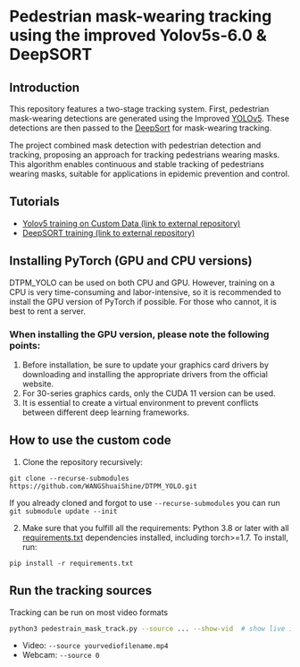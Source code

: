 # Pedestrian mask-wearing tracking using the improved Yolov5s-6.0 & DeepSORT

## Introduction

This repository features a two-stage tracking system. First, pedestrian mask-wearing detections are generated using the Improved [YOLOv5](https://github.com/ultralytics/yolov5). These detections are then passed to the [DeepSort](https://github.com/ZQPei/deep_sort_pytorch)  for mask-wearing tracking.

The project combined mask detection with pedestrian detection and tracking, proposing an approach for tracking pedestrians wearing masks. This algorithm enables continuous and stable tracking of pedestrians wearing masks, suitable for applications in epidemic prevention and control.

## Tutorials

* [Yolov5 training on Custom Data (link to external repository)](https://github.com/ultralytics/yolov5/wiki/Train-Custom-Data)&nbsp;
* [DeepSORT training (link to external repository)](https://github.com/ZQPei/deep_sort_pytorch#training-the-re-id-model)&nbsp;

## Installing PyTorch (GPU and CPU versions)

DTPM_YOLO can be used on both CPU and GPU. However, training on a CPU is very time-consuming and labor-intensive, so it is recommended to install the GPU version of PyTorch if possible. For those who cannot, it is best to rent a server.

### When installing the GPU version, please note the following points:

1. Before installation, be sure to update your graphics card drivers by downloading and installing the appropriate drivers from the official website.
2. For 30-series graphics cards, only the CUDA 11 version can be used.
3. It is essential to create a virtual environment to prevent conflicts between different deep learning frameworks.




## How to use the custom code

1. Clone the repository recursively:

`git clone --recurse-submodules https://github.com/WANGShuaiShine/DTPM_YOLO.git`

If you already cloned and forgot to use `--recurse-submodules` you can run `git submodule update --init`

2. Make sure that you fulfill all the requirements: Python 3.8 or later with all [requirements.txt](https://github.com/mikel-brostrom/Yolov5_DeepSort_Pytorch/blob/master/requirements.txt) dependencies installed, including torch>=1.7. To install, run:

`pip install -r requirements.txt`


## Run the tracking sources

Tracking can be run on most video formats

```bash
python3 pedestrain_mask_track.py --source ... --show-vid  # show live inference results as well
```

- Video:  `--source yourvediofilename.mp4`
- Webcam:  `--source 0`


